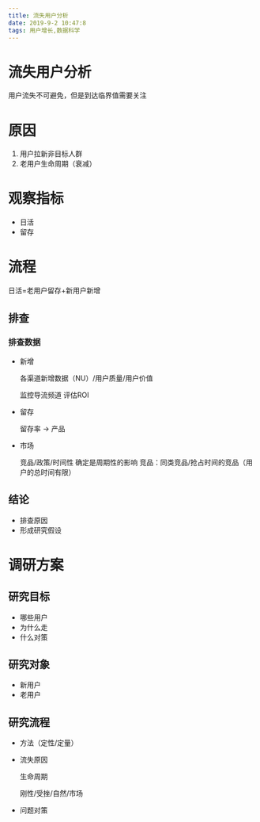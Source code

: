 ```yaml
---
title: 流失用户分析
date: 2019-9-2 10:47:8
tags: 用户增长,数据科学
---
```

# 流失用户分析

用户流失不可避免，但是到达临界值需要关注

# 原因

1. 用户拉新非目标人群
2. 老用户生命周期（衰减）

# 观察指标

- 日活
- 留存

# 流程

日活=老用户留存+新用户新增

## 排查

### 排查数据

- 新增

    各渠道新增数据（NU）/用户质量/用户价值

    监控导流频道 评估ROI

- 留存

    留存率 → 产品

- 市场

    竞品/政策/时间性 确定是周期性的影响
    竞品：同类竞品/抢占时间的竞品（用户的总时间有限）

## 结论

- 排查原因
- 形成研究假设

# 调研方案

## 研究目标

- 哪些用户
- 为什么走
- 什么对策

## 研究对象

- 新用户
- 老用户

## 研究流程

- 方法（定性/定量）
- 流失原因

    生命周期

    刚性/受挫/自然/市场

- 问题对策
